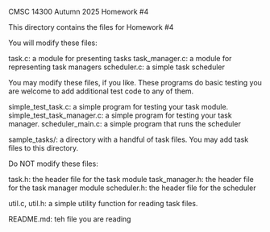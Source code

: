 CMSC 14300
Autumn 2025
Homework #4

This directory contains the files for Homework #4

You will modify these files:

  task.c: a module for presenting tasks
  task_manager.c: a module for representing task managers
  scheduler.c: a simple task scheduler

You may modify these files, if you like.  These programs do basic testing
you are welcome to add additional test code to any of them.

  simple_test_task.c: a simple program for testing your task module.
  simple_test_task_manager.c: a simple program for testing your
    task manager.
  scheduler_main.c: a simple program that runs the scheduler

  sample_tasks/: a directory with a handful of task files.  You
    may add task files to this directory.

Do NOT modify these files:

  task.h: the header file for the task module
  task_manager.h: the header file for the task manager module
  scheduler.h: the header file for the scheduler









  util.c, util.h: a simple utility function for reading task files.

README.md: teh file you are reading